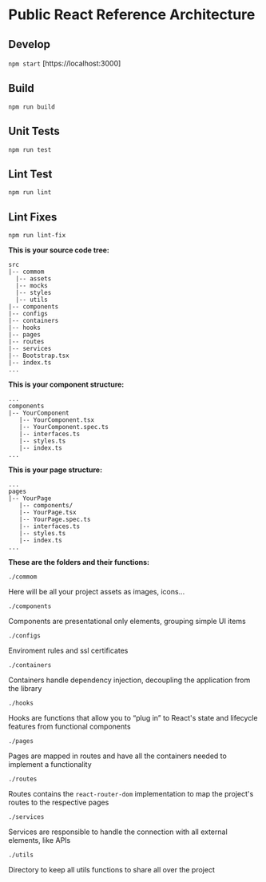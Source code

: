 # Public React Reference Architecture

## Develop

`npm start`
[https://localhost:3000]

## Build

`npm run build`

## Unit Tests

`npm run test`

## Lint Test

`npm run lint`

## Lint Fixes

`npm run lint-fix`

**This is your source code tree:**

```
src
|-- commom
  |-- assets
  |-- mocks
  |-- styles
  |-- utils
|-- components
|-- configs
|-- containers
|-- hooks
|-- pages
|-- routes
|-- services
|-- Bootstrap.tsx
|-- index.ts
...
```
**This is your component structure:**

```
...
components
|-- YourComponent
   |-- YourComponent.tsx
   |-- YourComponent.spec.ts
   |-- interfaces.ts
   |-- styles.ts
   |-- index.ts
...
```

**This is your page structure:**

```
...
pages
|-- YourPage
   |-- components/
   |-- YourPage.tsx
   |-- YourPage.spec.ts
   |-- interfaces.ts
   |-- styles.ts
   |-- index.ts
...
```

**These are the folders and their functions:**

`./commom`

Here will be all your project assets as images, icons...

`./components`

Components are presentational only elements, grouping simple UI items

`./configs`

Enviroment rules and ssl certificates

`./containers`

Containers handle dependency injection, decoupling the application from the library

`./hooks`

Hooks are functions that allow you to “plug in” to React's state and lifecycle features from functional components

`./pages`

Pages are mapped in routes and have all the containers needed to implement a functionality

`./routes`

Routes contains the `react-router-dom` implementation to map the project's routes to the respective pages

`./services`

Services are responsible to handle the connection with all external elements, like APIs

`./utils`

Directory to keep all utils functions to share all over the project
